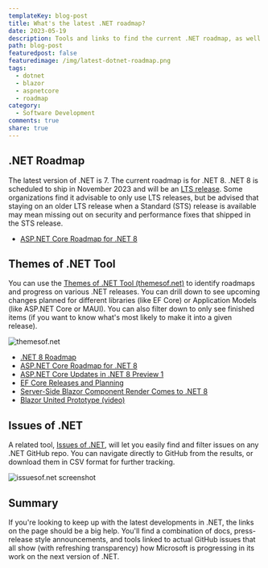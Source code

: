 ```yaml
---
templateKey: blog-post
title: What's the latest .NET roadmap?
date: 2023-05-19
description: Tools and links to find the current .NET roadmap, as well as view ongoing and past roadmap progress.
path: blog-post
featuredpost: false
featuredimage: /img/latest-dotnet-roadmap.png
tags:
  - dotnet
  - blazor
  - aspnetcore
  - roadmap
category:
  - Software Development
comments: true
share: true
---
```


## .NET Roadmap

The latest version of .NET is 7. The current roadmap is for .NET 8. .NET 8 is scheduled to ship in November 2023 and will be an [LTS release](https://dotnet.microsoft.com/en-us/platform/support/policy/dotnet-core). Some organizations find it advisable to only use LTS releases, but be advised that staying on an older LTS release when a Standard (STS) release is available may mean missing out on security and performance fixes that shipped in the STS release.

- [ASP.NET Core Roadmap for .NET 8](https://github.com/dotnet/aspnetcore/issues/44984)

## Themes of .NET Tool

You can use the [Themes of .NET Tool (themesof.net)](https://themesof.net/roadmap) to identify roadmaps and progress on various .NET releases. You can drill down to see upcoming changes planned for different libraries (like EF Core) or Application Models (like ASP.NET Core or MAUI). You can also filter down to only see finished items (if you want to know what's most likely to make it into a given release).

![themesof.net](/img/themes-of-dotnet.png)

- [.NET 8 Roadmap](https://themesof.net/roadmap?product=.NET&release=8.0)
- [ASP.NET Core Roadmap for .NET 8](https://github.com/dotnet/aspnetcore/issues/44984)
- [ASP.NET Core Updates in .NET 8 Preview 1](https://devblogs.microsoft.com/dotnet/asp-net-core-updates-in-dotnet-8-preview-1/)
- [EF Core Releases and Planning](https://learn.microsoft.com/en-us/ef/core/what-is-new/)
- [Server-Side Blazor Component Render Comes to .NET 8](https://visualstudiomagazine.com/articles/2023/04/20/blazor-net-8.aspx)
- [Blazor United Prototype (video)](https://youtu.be/48G_CEGXZZM)

## Issues of .NET

A related tool, [Issues of .NET](https://issuesof.net/), will let you easily find and filter issues on any .NET GitHub repo. You can navigate directly to GitHub from the results, or download them in CSV format for further tracking.

![issuesof.net screenshot](/img/issues-of-dotnet.png)

## Summary

If you're looking to keep up with the latest developments in .NET, the links on the page should be a big help. You'll find a combination of docs, press-release style announcements, and tools linked to actual GitHub issues that all show (with refreshing transparency) how Microsoft is progressing in its work on the next version of .NET.
